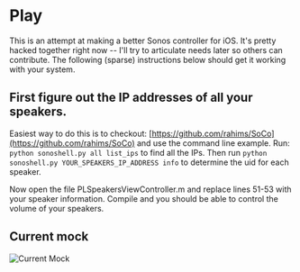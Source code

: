 # Play

This is an attempt at making a better Sonos controller for iOS. It's pretty hacked together right now -- I'll try to articulate needs later so others can contribute. The following (sparse) instructions below should get it working with your system.

## First figure out the IP addresses of all your speakers.

Easiest way to do this is to checkout: [https://github.com/rahims/SoCo](https://github.com/rahims/SoCo) and use the command line example. Run: `python sonoshell.py all list_ips` to find all the IPs. Then run `python sonoshell.py YOUR_SPEAKERS_IP_ADDRESS info` to determine the uid for each speaker.

Now open the file PLSpeakersViewController.m and replace lines 51-53 with your speaker information. Compile and you should be able to control the volume of your speakers.

## Current mock

![Current Mock](https://raw.github.com/nathanborror/Play/master/MOCK.png)
